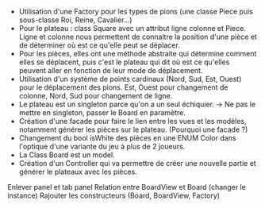 - Utilisation d'une Factory pour les types de pions (une classe Piece puis sous-classe Roi, Reine, Cavalier...)
- Pour le plateau : class Square avec un attribut ligne colonne et Piece. Ligne et colonne nous permettent de connaitre la position d'une pièce et de déterminer où est ce qu'elle peut se déplacer.
- Pour les pièces, elles ont une méthode abstraite qui détermine comment elles se déplacent, puis c'est le plateau qui dit où est ce qu'elles peuvent aller en fonction de leur mode de déplacement.
- Utilisation d'un système de points cardinaux (Nord, Sud, Est, Ouest) pour le déplacement des pions. Est, Ouest pour changement de colonne, Nord, Sud pour changement de ligne.
- Le plateau est un singleton parce qu'on a un seul échiquier. -> Ne pas le mettre en singleton, passer le Board en paramètre.
- Création d'une facade pour faire le lien entre les vues et les modèles, notamment générer les pièces sur le plateau. (Pourquoi une facade ?)
- Changement du bool isWhite des pièces en une ENUM Color dans l'optique d'une variante du jeu à plus de 2 joueurs.
- La Class Board est un model.
- Création d'un Controller qui va permettre de créer une nouvelle partie et générer le plateaux avec les pièces.

Enlever panel et tab panel
Relation entre BoardView et Board (changer le instance)
Rajouter les constructeurs (Board, BoardView, Factory)
